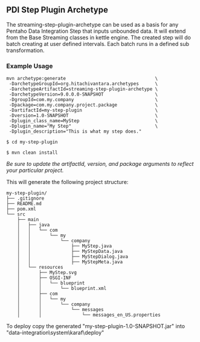 ## PDI Step Plugin Archetype

The streaming-step-plugin-archetype can be used as a basis for any Pentaho Data Integration Step that inputs unbounded data.  It will extend from the Base Streaming classes in kettle engine.  The created step will do batch creating at user defined intervals.  Each batch runs in a defined sub transformation.

### Example Usage
```
mvn archetype:generate                                 \
 -DarchetypeGroupId=org.hitachivantara.archetypes      \
 -DarchetypeArtifactId=streaming-step-plugin-archetype \
 -DarchetypeVersion=9.0.0.0-SNAPSHOT                   \
 -DgroupId=com.my.company                              \
 -Dpackage=com.my.company.project.package              \
 -DartifactId=my-step-plugin                           \
 -Dversion=1.0-SNAPSHOT                                \
 -Dplugin_class_name=MyStep                            \
 -Dplugin_name="My Step"                               \
 -Dplugin_description="This is what my step does."
 
$ cd my-step-plugin

$ mvn clean install
```
_Be sure to update the artifactId, version, and package arguments to reflect your particular project._

This will generate the following project structure:
```
my-step-plugin/
├── .gitignore
├── README.md
├── pom.xml
└── src
    ├── main
    │   ├── java
    │   │   └── com
    │   │       └── my
    │   │           └── company
    │   │               ├── MyStep.java
    │   │               ├── MyStepData.java
    │   │               ├── MyStepDialog.java
    │   │               ├── MyStepMeta.java
    │   └── resources
    │       ├── MyStep.svg
    │       ├── OSGI-INF
    │       │   └── blueprint
    │       │       └── blueprint.xml
    │       ├── com
    │       │   └── my
    │       │       └── company
    │       │           └── messages
    │       │               └── messages_en_US.properties
```

To deploy copy the generated "my-step-plugin-1.0-SNAPSHOT.jar" into "data-integration\system\karaf\deploy"

